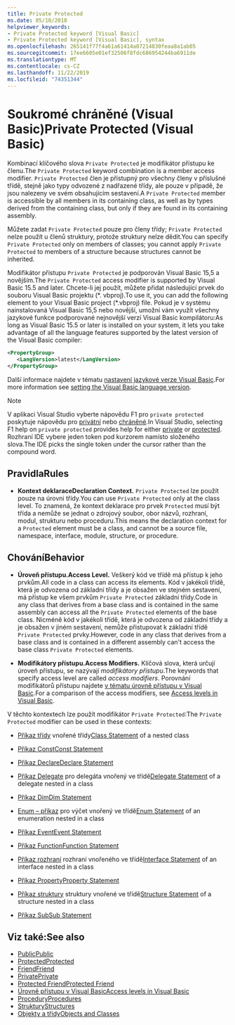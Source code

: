 ```yaml
---
title: Private Protected
ms.date: 05/10/2018
helpviewer_keywords:
- Private Protected keyword [Visual Basic]
- Private Protected keyword [Visual Basic], syntax
ms.openlocfilehash: 265141f77f4a61a61414a07214830feaa8a1ab05
ms.sourcegitcommit: 17ee6605e01ef32506f8fdc686954244ba6911de
ms.translationtype: MT
ms.contentlocale: cs-CZ
ms.lasthandoff: 11/22/2019
ms.locfileid: "74351344"
---
```

# <a name="private-protected-visual-basic"></a><span data-ttu-id="908bc-102">Soukromé chráněné (Visual Basic)</span><span class="sxs-lookup"><span data-stu-id="908bc-102">Private Protected (Visual Basic)</span></span>

<span data-ttu-id="908bc-103">Kombinací klíčového slova `Private Protected` je modifikátor přístupu ke členu.</span><span class="sxs-lookup"><span data-stu-id="908bc-103">The `Private Protected` keyword combination is a member access modifier.</span></span> <span data-ttu-id="908bc-104">`Private Protected` člen je přístupný pro všechny členy v příslušné třídě, stejně jako typy odvozené z nadřazené třídy, ale pouze v případě, že jsou nalezeny ve svém obsahujícím sestavení.</span><span class="sxs-lookup"><span data-stu-id="908bc-104">A `Private Protected` member is accessible by all members in its containing class, as well as by types derived from the containing class, but only if they are found in its containing assembly.</span></span>

<span data-ttu-id="908bc-105">Můžete zadat `Private Protected` pouze pro členy třídy; `Private Protected` nelze použít u členů struktury, protože struktury nelze dědit.</span><span class="sxs-lookup"><span data-stu-id="908bc-105">You can specify `Private Protected` only on members of classes; you cannot apply `Private Protected` to members of a structure because structures cannot be inherited.</span></span>

<span data-ttu-id="908bc-106">Modifikátor přístupu `Private Protected` je podporován Visual Basic 15,5 a novějším.</span><span class="sxs-lookup"><span data-stu-id="908bc-106">The `Private Protected` access modifier is supported by Visual Basic 15.5 and later.</span></span> <span data-ttu-id="908bc-107">Chcete-li jej použít, můžete přidat následující prvek do souboru Visual Basic projektu (\*. vbproj).</span><span class="sxs-lookup"><span data-stu-id="908bc-107">To use it, you can add the following element to your Visual Basic project (\*.vbproj) file.</span></span> <span data-ttu-id="908bc-108">Pokud je v systému nainstalovaná Visual Basic 15,5 nebo novější, umožní vám využít všechny jazykové funkce podporované nejnovější verzí Visual Basic kompilátoru:</span><span class="sxs-lookup"><span data-stu-id="908bc-108">As long as Visual Basic 15.5 or later is installed on your system, it lets you take advantage of all the language features supported by the latest version of the Visual Basic compiler:</span></span>

```xml
<PropertyGroup>
   <LangVersion>latest</LangVersion>
</PropertyGroup>
```

<span data-ttu-id="908bc-109">Další informace najdete v tématu [nastavení jazykové verze Visual Basic](../../language-reference/configure-language-version.md).</span><span class="sxs-lookup"><span data-stu-id="908bc-109">For more information see [setting the Visual Basic language version](../../language-reference/configure-language-version.md).</span></span>

> [!NOTE]
> <span data-ttu-id="908bc-110">V aplikaci Visual Studio vyberte nápovědu F1 pro `private protected` poskytuje nápovědu pro [privátní](private.md) nebo [chráněné](protected.md).</span><span class="sxs-lookup"><span data-stu-id="908bc-110">In Visual Studio, selecting F1 help on `private protected` provides help for either [private](private.md) or [protected](protected.md).</span></span> <span data-ttu-id="908bc-111">Rozhraní IDE vybere jeden token pod kurzorem namísto složeného slova.</span><span class="sxs-lookup"><span data-stu-id="908bc-111">The IDE picks the single token under the cursor rather than the compound word.</span></span>

## <a name="rules"></a><span data-ttu-id="908bc-112">Pravidla</span><span class="sxs-lookup"><span data-stu-id="908bc-112">Rules</span></span>

- <span data-ttu-id="908bc-113">**Kontext deklarace**</span><span class="sxs-lookup"><span data-stu-id="908bc-113">**Declaration Context.**</span></span> <span data-ttu-id="908bc-114">`Private Protected` lze použít pouze na úrovni třídy.</span><span class="sxs-lookup"><span data-stu-id="908bc-114">You can use `Private Protected` only at the class level.</span></span> <span data-ttu-id="908bc-115">To znamená, že kontext deklarace pro prvek `Protected` musí být třída a nemůže se jednat o zdrojový soubor, obor názvů, rozhraní, modul, strukturu nebo proceduru.</span><span class="sxs-lookup"><span data-stu-id="908bc-115">This means the declaration context for a `Protected` element must be a class, and cannot be a source file, namespace, interface, module, structure, or procedure.</span></span>

## <a name="behavior"></a><span data-ttu-id="908bc-116">Chování</span><span class="sxs-lookup"><span data-stu-id="908bc-116">Behavior</span></span>

- <span data-ttu-id="908bc-117">**Úroveň přístupu.**</span><span class="sxs-lookup"><span data-stu-id="908bc-117">**Access Level.**</span></span> <span data-ttu-id="908bc-118">Veškerý kód ve třídě má přístup k jeho prvkům.</span><span class="sxs-lookup"><span data-stu-id="908bc-118">All code in a class can access its elements.</span></span> <span data-ttu-id="908bc-119">Kód v jakékoli třídě, která je odvozena od základní třídy a je obsažen ve stejném sestavení, má přístup ke všem prvkům `Private Protected` základní třídy.</span><span class="sxs-lookup"><span data-stu-id="908bc-119">Code in any class that derives from a base class and is contained in the same assembly can access all the `Private Protected` elements of the base class.</span></span> <span data-ttu-id="908bc-120">Nicméně kód v jakékoli třídě, která je odvozena od základní třídy a je obsažen v jiném sestavení, nemůže přistupovat k základní třídě `Private Protected` prvky.</span><span class="sxs-lookup"><span data-stu-id="908bc-120">However, code in any class that derives from a base class and is contained in a different assembly can't access the base class `Private Protected` elements.</span></span>

- <span data-ttu-id="908bc-121">**Modifikátory přístupu.**</span><span class="sxs-lookup"><span data-stu-id="908bc-121">**Access Modifiers.**</span></span> <span data-ttu-id="908bc-122">Klíčová slova, která určují úroveň přístupu, se nazývají *modifikátory přístupu*.</span><span class="sxs-lookup"><span data-stu-id="908bc-122">The keywords that specify access level are called *access modifiers*.</span></span> <span data-ttu-id="908bc-123">Porovnání modifikátorů přístupu najdete [v tématu úrovně přístupu v Visual Basic](../../../visual-basic/programming-guide/language-features/declared-elements/access-levels.md).</span><span class="sxs-lookup"><span data-stu-id="908bc-123">For a comparison of the access modifiers, see [Access levels in Visual Basic](../../../visual-basic/programming-guide/language-features/declared-elements/access-levels.md).</span></span>

<span data-ttu-id="908bc-124">V těchto kontextech lze použít modifikátor `Private Protected`:</span><span class="sxs-lookup"><span data-stu-id="908bc-124">The `Private Protected` modifier can be used in these contexts:</span></span>

- <span data-ttu-id="908bc-125">[Příkaz třídy](../../../visual-basic/language-reference/statements/class-statement.md) vnořené třídy</span><span class="sxs-lookup"><span data-stu-id="908bc-125">[Class Statement](../../../visual-basic/language-reference/statements/class-statement.md) of a nested class</span></span>

- [<span data-ttu-id="908bc-126">Příkaz Const</span><span class="sxs-lookup"><span data-stu-id="908bc-126">Const Statement</span></span>](../../../visual-basic/language-reference/statements/const-statement.md)

- [<span data-ttu-id="908bc-127">Příkaz Declare</span><span class="sxs-lookup"><span data-stu-id="908bc-127">Declare Statement</span></span>](../../../visual-basic/language-reference/statements/declare-statement.md)

- <span data-ttu-id="908bc-128">[Příkaz Delegate](../../../visual-basic/language-reference/statements/delegate-statement.md) pro delegáta vnořený ve třídě</span><span class="sxs-lookup"><span data-stu-id="908bc-128">[Delegate Statement](../../../visual-basic/language-reference/statements/delegate-statement.md) of a delegate nested in a class</span></span>

- [<span data-ttu-id="908bc-129">Příkaz Dim</span><span class="sxs-lookup"><span data-stu-id="908bc-129">Dim Statement</span></span>](../../../visual-basic/language-reference/statements/dim-statement.md)

- <span data-ttu-id="908bc-130">[Enum – příkaz](../../../visual-basic/language-reference/statements/enum-statement.md) pro výčet vnořený ve třídě</span><span class="sxs-lookup"><span data-stu-id="908bc-130">[Enum Statement](../../../visual-basic/language-reference/statements/enum-statement.md) of an enumeration nested in a class</span></span>

- [<span data-ttu-id="908bc-131">Příkaz Event</span><span class="sxs-lookup"><span data-stu-id="908bc-131">Event Statement</span></span>](../../../visual-basic/language-reference/statements/event-statement.md)

- [<span data-ttu-id="908bc-132">Příkaz Function</span><span class="sxs-lookup"><span data-stu-id="908bc-132">Function Statement</span></span>](../../../visual-basic/language-reference/statements/function-statement.md)

- <span data-ttu-id="908bc-133">[Příkaz rozhraní](../../../visual-basic/language-reference/statements/interface-statement.md) rozhraní vnořeného ve třídě</span><span class="sxs-lookup"><span data-stu-id="908bc-133">[Interface Statement](../../../visual-basic/language-reference/statements/interface-statement.md) of an interface nested in a class</span></span>

- [<span data-ttu-id="908bc-134">Příkaz Property</span><span class="sxs-lookup"><span data-stu-id="908bc-134">Property Statement</span></span>](../../../visual-basic/language-reference/statements/property-statement.md)

- <span data-ttu-id="908bc-135">[Příkaz struktury](../../../visual-basic/language-reference/statements/structure-statement.md) struktury vnořené ve třídě</span><span class="sxs-lookup"><span data-stu-id="908bc-135">[Structure Statement](../../../visual-basic/language-reference/statements/structure-statement.md) of a structure nested in a class</span></span>

- [<span data-ttu-id="908bc-136">Příkaz Sub</span><span class="sxs-lookup"><span data-stu-id="908bc-136">Sub Statement</span></span>](../../../visual-basic/language-reference/statements/sub-statement.md)

## <a name="see-also"></a><span data-ttu-id="908bc-137">Viz také:</span><span class="sxs-lookup"><span data-stu-id="908bc-137">See also</span></span>

- [<span data-ttu-id="908bc-138">Public</span><span class="sxs-lookup"><span data-stu-id="908bc-138">Public</span></span>](../../../visual-basic/language-reference/modifiers/public.md)
- [<span data-ttu-id="908bc-139">Protected</span><span class="sxs-lookup"><span data-stu-id="908bc-139">Protected</span></span>](../../../visual-basic/language-reference/modifiers/protected.md)
- [<span data-ttu-id="908bc-140">Friend</span><span class="sxs-lookup"><span data-stu-id="908bc-140">Friend</span></span>](friend.md)
- [<span data-ttu-id="908bc-141">Private</span><span class="sxs-lookup"><span data-stu-id="908bc-141">Private</span></span>](../../../visual-basic/language-reference/modifiers/private.md)
- [<span data-ttu-id="908bc-142">Protected Friend</span><span class="sxs-lookup"><span data-stu-id="908bc-142">Protected Friend</span></span>](./protected-friend.md)
- [<span data-ttu-id="908bc-143">Úrovně přístupu v Visual Basic</span><span class="sxs-lookup"><span data-stu-id="908bc-143">Access levels in Visual Basic</span></span>](../../../visual-basic/programming-guide/language-features/declared-elements/access-levels.md)
- [<span data-ttu-id="908bc-144">Procedury</span><span class="sxs-lookup"><span data-stu-id="908bc-144">Procedures</span></span>](../../../visual-basic/programming-guide/language-features/procedures/index.md)
- [<span data-ttu-id="908bc-145">Struktury</span><span class="sxs-lookup"><span data-stu-id="908bc-145">Structures</span></span>](../../../visual-basic/programming-guide/language-features/data-types/structures.md)
- [<span data-ttu-id="908bc-146">Objekty a třídy</span><span class="sxs-lookup"><span data-stu-id="908bc-146">Objects and Classes</span></span>](../../../visual-basic/programming-guide/language-features/objects-and-classes/index.md)
